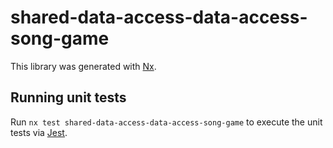 # shared-data-access-data-access-song-game

This library was generated with [Nx](https://nx.dev).

## Running unit tests

Run `nx test shared-data-access-data-access-song-game` to execute the unit tests via [Jest](https://jestjs.io).
